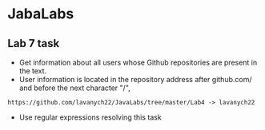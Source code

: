 # JabaLabs
## Lab 7 task
- Get information about all users whose Github repositories are present in the text.
- User information is located in the repository address after github.com/ and before the next character "/", 
```
https://github.com/lavanych22/JavaLabs/tree/master/Lab4 -> lavanych22
```
- Use regular expressions resolving this task
